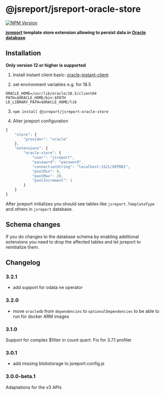 # @jsreport/jsreport-oracle-store
[![NPM Version](http://img.shields.io/npm/v/@jsreport/jsreport-oracle-store.svg?style=flat-square)](https://npmjs.com/package/@jsreport/jsreport-oracle-store)

**[jsreport](https://github.com/jsreport/jsreport) template store extension allowing to persist data in [Oracle database](https://www.oracle.com/database/)**

## Installation

**Only version 12 or higher is supported**

1. Install instant client basic: [oracle-instant-client](https://www.oracle.com/database/technologies/instant-client/linux-x86-64-downloads.html)

2. set environment variables e.g. for 18.5
```
ORACLE_HOME=/usr/lib/oracle/18.5/client64
PATH=$ORACLE_HOME/bin:$PATH
LD_LIBRARY_PATH=$ORACLE_HOME/lib
```

3. `npm install @jsreport/jsreport-oracle-store`

4. Alter jsreport configuration
```js
{
	"store": {
		"provider": "oracle"
	},
	"extensions": {
		"oracle-store": {
			"user": "jsreport",
			"password": "password",
			"connectionString": "localhost:1521/XEPDB1",
			"poolMin": 0,
			"poolMax": 20,
			"poolIncrement": 1
		}
	}
}
```

After jsreport initializes you should see tables like `jsreport.TemplateType` and others in `jsreport` database.

## Schema changes
If you do changes to the database schema by enabling additional extensions you need to drop the affected tables and let jsreport to reinitialize them.

## Changelog

### 3.2.1

- add support for odata ne operator

### 3.2.0

- move `oracledb` from `dependencies` to `optionalDependencies` to be able to run for docker ARM images

### 3.1.0

Support for complex $filter in count quert. Fix for 3.7.1 profiler

### 3.0.1

- add missing blobstorage to jsreport.config.js

### 3.0.0-beta.1

Adaptations for the v3 APIs
